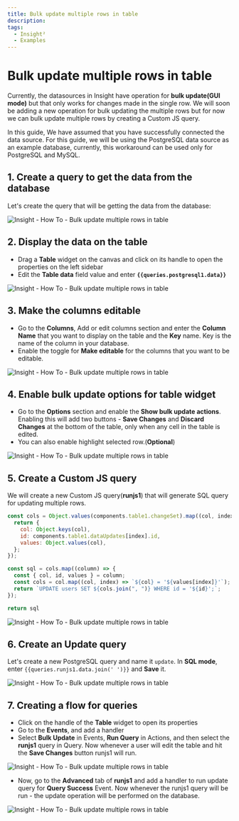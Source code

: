 ```yaml
---
title: Bulk update multiple rows in table
description: 
tags:
  - Insight²
  - Examples
---
```


# Bulk update multiple rows in table

Currently, the datasources in Insight have operation for **bulk update(GUI mode)** but that only works for changes made in the single row. We will soon be adding a new operation for bulk updating the multiple rows but for now we can bulk update multiple rows by creating a Custom JS query.

In this guide, We have assumed that you have successfully connected the data source. For this guide, we will be using the PostgreSQL data source as an example database, currently, this workaround can be used only for PostgreSQL and MySQL.

## 1. Create a query to get the data from the database

Let's create the query that will be getting the data from the database:



![Insight - How To - Bulk update multiple rows in table](/_images/insight2/how-to/bulk-update-multiple/postgres1.png)


## 2. Display the data on the table

- Drag a **Table** widget on the canvas and click on its handle to open the properties on the left sidebar
- Edit the **Table data** field value and enter **`{{queries.postgresql1.data}}`**



![Insight - How To - Bulk update multiple rows in table](/_images/insight2/how-to/bulk-update-multiple/showData.png)


## 3. Make the columns editable

- Go to the **Columns**, Add or edit columns section and enter the **Column Name** that you want to display on the table and the **Key** name. Key is the name of the column in your database.
- Enable the toggle for **Make editable** for the columns that you want to be editable.



![Insight - How To - Bulk update multiple rows in table](/_images/insight2/how-to/bulk-update-multiple/columns.png)



## 4. Enable bulk update options for table widget

- Go to the **Options** section and enable the **Show bulk update actions**. Enabling this will add two buttons - **Save Changes** and **Discard Changes** at the bottom of the table, only when any cell in the table is edited.
- You can also enable highlight selected row.(**Optional**)



![Insight - How To - Bulk update multiple rows in table](/_images/insight2/how-to/bulk-update-multiple/options.png)



## 5. Create a Custom JS query

We will create a new Custom JS query(**runjs1**) that will generate SQL query for updating multiple rows.

```js
const cols = Object.values(components.table1.changeSet).map((col, index) => {
  return {
    col: Object.keys(col),
    id: components.table1.dataUpdates[index].id,
    values: Object.values(col),
  };
});

const sql = cols.map((column) => {
  const { col, id, values } = column;
  const cols = col.map((col, index) => `${col} = '${values[index]}'`);
  return `UPDATE users SET ${cols.join(", ")} WHERE id = '${id}';`;
});

return sql
```


![Insight - How To - Bulk update multiple rows in table](/_images/insight2/how-to/bulk-update-multiple/runjs1.png)



## 6. Create an Update query

Let's create a new PostgreSQL query and name it `update`. In **SQL mode**, enter `{{queries.runjs1.data.join(' ')}}` and **Save** it.



![Insight - How To - Bulk update multiple rows in table](/_images/insight2/how-to/bulk-update-multiple/update.png)



## 7. Creating a flow for queries

- Click on the handle of the **Table** widget to open its properties
- Go to the **Events**, and add a handler
- Select **Bulk Update** in Events, **Run Query** in Actions, and then select the **runjs1** query in Query. Now whenever a user will edit the table and hit the **Save Changes** button runjs1 will run.



![Insight - How To - Bulk update multiple rows in table](/_images/insight2/how-to/bulk-update-multiple/event.png)



- Now, go to the **Advanced** tab of **runjs1** and add a handler to run update query for **Query Success** Event. Now whenever the runjs1 query will be run - the update operation will be performed on the database.



![Insight - How To - Bulk update multiple rows in table](/_images/insight2/how-to/bulk-update-multiple/success.png)


